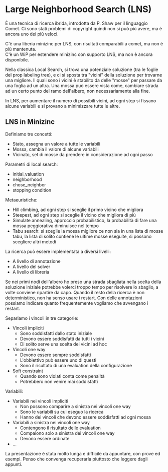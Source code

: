 # Large Neighborhood Search (LNS)

È una tecnica di ricerca ibrida, introdotta da P. Shaw per il linguaggio Comet. Ci sono stati problemi di copyright quindi non si può più avere, ma è ancora uno dei più veloci.

C'è una liberia minizinc per LNS, con risultati comparabili a comet, ma non è più mantenuta.\
C'è un WiP per estendere minizinc con supporto LNS, ma non è ancora disponibile.

Nella classica Local Search, si trova una potenziale soluzione (tra le foglie del prop labeling tree), e ci si sposta tra "vicini" della soluzione per trovarne una migliore.
Il quali sono i vicini è stabilito da delle "mosse" per passare da una foglia ad un altra.
Una mossa può essere vista come, cambiare strada ad un certo punto del ramo dell'albero, non necessariamente alla fine.

In LNS, per aumentare il numero di possibili vicini, ad ogni step si fissano alcune variabili e si provano a minimizzare tutte le altre.

## LNS in Minizinc

Definiamo tre concetti:
* Stato, assegna un valore a tutte le variabili
* Mossa, cambia il valore di alcune variabili
* Vicinato, set di mosse da prendere in considerazione ad ogni passo

Parametri di local search:
* initial_valuation
* neighborhood
* chose_neighbor
* stopping condition

Metaeuristiche:
* Hill climbing, ad ogni step si sceglie il primo vicino che migliora
* Steepest, ad ogni step si sceglie il vicino che migliora di più
* Simulate annealing, approccio probabilistico, la probabilità di fare una mossa peggiorativa diminuisce nel tempo
* Tabu search: si sceglie la mossa migliore ce non sia in una lista di mosse tabu, la lista di solito contiene le ultime mosse eseguite, si possono scegliere altri metodi

La ricerca può essere implementata a diversi livelli:
* A livello di annotazione
* A livello del solver
* A livello di libreria

Se nei primi nodi dell'albero ho preso una strada sbagliata nella scelta della soluzione iniziale potrebbe volerci troppo tempo per risolvere lo sbaglio, a volte conviene ripartire da capo.
Quando il resto della ricerca è non deterministico, non ha senso usare i restart.
Con delle annotazioni possiamo indicare quanto frequentemente vogliamo che avvengano i restart.

Separiamo i vincoli in tre categorie:
* Vincoli impliciti
  * Sono soddisfatti dallo stato iniziale
  * Devono essere soddisfatti da tutti i vicini
  * Di solito serve una scelta dei vicini ad hoc
* Vincoli one way
  * Devono essere sempre soddisfatti
  * L'obbiettivo può essere uno di questi
  * Sono il risultato di una evaluation della configurazione
* Soft constraint
  * Quando sono violati conta come penalità
  * Potrebbero non venire mai soddisfatti

Variabili:
* Variabili nei vincoli impliciti
  * Non possono comparire a sinistra nei vincoli one way
  * Sono le variabili su cui eseguo la ricerca
  * Hanno dei vincoli che devono essere soddisfatti ad ogni mossa
* Variabili a sinistra nei vincoli one way
  * Contengono il risultato delle evaluation
  * Compaiono solo a sinistra dei vincoli one way
  * Devono essere ordinate
* ...

La presentazione è stata molto lunga e difficile da appuntare, con prove ed esempi. Penso che convenga recuperarla piuttosto che leggere dagli appunti.